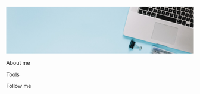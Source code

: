 [![Header](https://github.com/NataliaO123/NataliaO123/blob/ba2068301765f9b126b73df2cdb0721e5290511e/assets/1690031777858.png)](https://linkedin.com/in/natalia--osipova)

About me

Tools

Follow me

